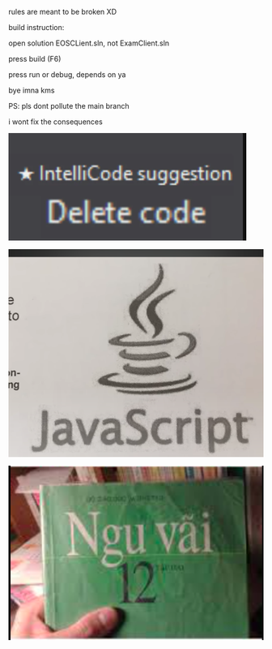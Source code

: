 rules are meant to be broken XD

build instruction:

open solution EOSCLient.sln, not ExamClient.sln

press build (F6)

press run or debug, depends on ya

bye imna kms


PS: pls dont pollute the main branch

i wont fix the consequences

![idk](./things/delet.png)

![idk](./things/fuck.png)

![idk](./things/sech.png)
